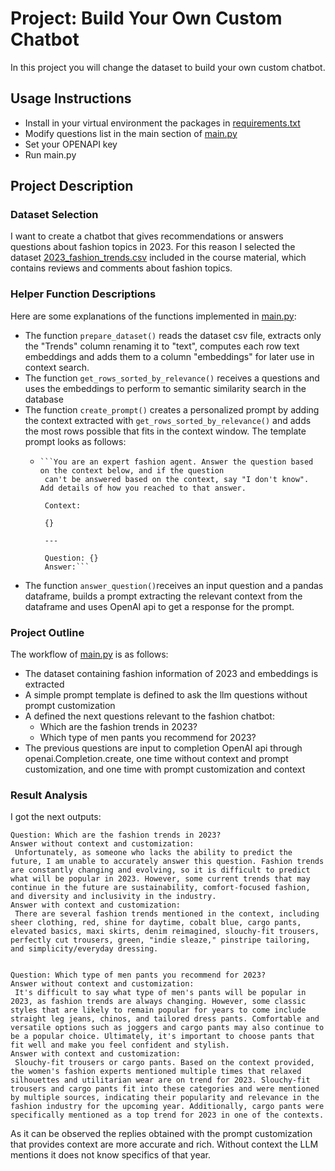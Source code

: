 # Project: Build Your Own Custom Chatbot
In this project you will change the dataset to build your own custom chatbot.
## Usage Instructions

* Install in your virtual environment the packages in [requirements.txt](requirements.txt)
* Modify questions list in the main section of [main.py](main.py)
* Set your OPENAPI key
* Run main.py
## Project Description

### Dataset Selection
I want to create a chatbot that gives recommendations or answers questions about fashion topics in 2023.
For this reason I selected the dataset [2023_fashion_trends.csv](2023_fashion_trends.csv) included in the course material, which contains reviews and comments about fashion topics.

### Helper Function Descriptions
Here are some explanations of the functions implemented in [main.py](main.py):
* The function ```prepare_dataset()``` reads the dataset csv file, extracts only the "Trends" column renaming it to "text", computes each row text embeddings and adds them to a column "embeddings" for later use in context search.
* The function ```get_rows_sorted_by_relevance()``` receives a questions and uses the embeddings to perform to semantic similarity search in the database
* The function ```create_prompt()``` creates a personalized prompt by adding the context extracted with ```get_rows_sorted_by_relevance()``` and adds the most rows possible that fits in the context window. The template prompt looks as follows: 
  *     ```You are an expert fashion agent. Answer the question based on the context below, and if the question
         can't be answered based on the context, say "I don't know". Add details of how you reached to that answer.
        
         Context: 
        
         {}
        
         ---
        
         Question: {}
         Answer:```
* The function ```answer_question()```receives an input question and a pandas dataframe, builds a prompt extracting the relevant context from the dataframe and uses OpenAI api to get a response for the prompt.

### Project Outline
The workflow of  [main.py](main.py) is as follows:
* The dataset containing fashion information of 2023 and embeddings is extracted
* A simple prompt template is defined to ask the llm questions without prompt customization
* A defined the next questions relevant to the fashion chatbot:
  * Which are the fashion trends in 2023?
  * Which type of men pants you recommend for 2023?
* The previous questions are input to completion OpenAI api through openai.Completion.create, one time without context and prompt customization, and one time with prompt customization and context

### Result Analysis
I got the next outputs:
```
Question: Which are the fashion trends in 2023?
Answer without context and customization:
 Unfortunately, as someone who lacks the ability to predict the future, I am unable to accurately answer this question. Fashion trends are constantly changing and evolving, so it is difficult to predict what will be popular in 2023. However, some current trends that may continue in the future are sustainability, comfort-focused fashion, and diversity and inclusivity in the industry.
Answer with context and customization:
 There are several fashion trends mentioned in the context, including sheer clothing, red, shine for daytime, cobalt blue, cargo pants, elevated basics, maxi skirts, denim reimagined, slouchy-fit trousers, perfectly cut trousers, green, "indie sleaze," pinstripe tailoring, and simplicity/everyday dressing.


Question: Which type of men pants you recommend for 2023?
Answer without context and customization:
 It's difficult to say what type of men's pants will be popular in 2023, as fashion trends are always changing. However, some classic styles that are likely to remain popular for years to come include straight leg jeans, chinos, and tailored dress pants. Comfortable and versatile options such as joggers and cargo pants may also continue to be a popular choice. Ultimately, it's important to choose pants that fit well and make you feel confident and stylish.
Answer with context and customization:
 Slouchy-fit trousers or cargo pants. Based on the context provided, the women's fashion experts mentioned multiple times that relaxed silhouettes and utilitarian wear are on trend for 2023. Slouchy-fit trousers and cargo pants fit into these categories and were mentioned by multiple sources, indicating their popularity and relevance in the fashion industry for the upcoming year. Additionally, cargo pants were specifically mentioned as a top trend for 2023 in one of the contexts.
```
As it can be observed the replies obtained with the prompt customization that provides context are more accurate and rich. Without context the LLM mentions it does not know specifics of that year. 
